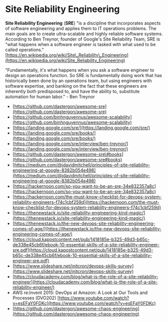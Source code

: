 # Site Reliability Engineering

**Site Reliability Engineering** \(**SRE**\) "is a discipline that incorporates aspects of software engineering and applies them to IT operations problems. The main goals are to create ultra-scalable and highly reliable software systems. According to Ben Treynor, founder of Google's Site Reliability Team, SRE is "what happens when a software engineer is tasked with what used to be called operations."  
[https://en.wikipedia.org/wiki/Site\_Reliability\_Engineering](https://en.wikipedia.org/wiki/Site_Reliability_Engineering)  
  
"Fundamentally, it's what happens when you ask a software engineer to design an operations function. So SRE is fundamentally doing work that has historically been done by an operations team, but using engineers with software expertise, and banking on the fact that these engineers are inherently both predisposed to, and have the ability to, substitute automation for human labor." - Ben Treynor

* [https://github.com/dastergon/awesome-sre](https://github.com/dastergon/awesome-sre)
* [https://github.com/binhnguyennus/awesome-scalability](https://github.com/binhnguyennus/awesome-scalability)
* [https://landing.google.com/sre/](https://landing.google.com/sre/)
* [https://landing.google.com/sre/books/](https://landing.google.com/sre/books/)
* [https://landing.google.com/sre/interview/ben-treynor/](https://landing.google.com/sre/interview/ben-treynor/)
* [https://github.com/dastergon/awesome-sre\#books](https://github.com/dastergon/awesome-sre#books)
* [https://medium.com/@jdavidmitchell/principles-of-site-reliability-engineering-at-google-8382b054e498](https://medium.com/@jdavidmitchell/principles-of-site-reliability-engineering-at-google-8382b054e498)
* [https://hackernoon.com/so-you-want-to-be-an-sre-34e832357a8c](https://hackernoon.com/so-you-want-to-be-an-sre-34e832357a8c)
* [https://hackernoon.com/the-must-know-checklist-for-devops-system-reliability-engineers-f74c1cbf259d](https://hackernoon.com/the-must-know-checklist-for-devops-system-reliability-engineers-f74c1cbf259d)
* [https://thenewstack.io/site-reliability-engineering-kind-magic/](https://thenewstack.io/site-reliability-engineering-kind-magic/)
* [https://thenewstack.io/the-new-devops-site-reliability-engineering-comes-of-age/](https://thenewstack.io/the-new-devops-site-reliability-engineering-comes-of-age/)
* [https://cloud.kapostcontent.net/pub/1418185e-b325-49d3-b65c-de338e45cb6f/ebook-10-essential-skills-of-a-site-reliability-engineer-sre.pdf](https://cloud.kapostcontent.net/pub/1418185e-b325-49d3-b65c-de338e45cb6f/ebook-10-essential-skills-of-a-site-reliability-engineer-sre.pdf)
* [https://www.slideshare.net/initcron/devops-skills-survey](https://www.slideshare.net/initcron/devops-skills-survey)
* [https://cloudacademy.com/blog/what-is-the-role-of-a-site-reliability-engineer](https://cloudacademy.com/blog/what-is-the-role-of-a-site-reliability-engineer/)
* AWS re:Invent 2015: DevOps at Amazon: A Look at Our Tools and Processes \(DVO202\) [https://www.youtube.com/watch?v=esEFaY0FDKc](https://www.youtube.com/watch?v=esEFaY0FDKc)
* [https://github.com/dastergon/awesome-chaos-engineering](https://github.com/dastergon/awesome-chaos-engineering)



